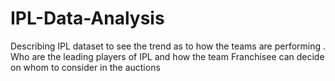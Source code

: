 # IPL-Data-Analysis
Describing IPL dataset to see the trend as to how the teams are performing . Who are the leading players of IPL and how the team Franchisee can decide on whom to consider in the auctions 
